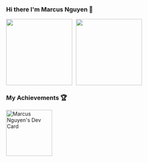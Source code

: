 ### Hi there I'm Marcus Nguyen 👋

<div style="display: flex; gap: 10px">
<img height="180em" src="https://github-readme-stats.vercel.app/api?username=Marcus20119&show_icons=true&theme=dark&hide_border=true&&count_private=true&include_all_commits=true&bg_color=22272E" />

<img height="180em" src="https://github-readme-stats.vercel.app/api/top-langs/?username=Marcus20119&layout=compact&theme=dark&hide_border=true&bg_color=22272E" />
</div>


### My Achievements 🏆

<a href="https://app.daily.dev/Marcus20119"><img src="https://api.daily.dev/devcards/c5eb2c825a1e44d5bd4f9d2c62bc0766.png?r=y0s" width="125" alt="Marcus Nguyen's Dev Card"/></a>

<!--
**Marcus20119/Marcus20119** is a ✨ _special_ ✨ repository because its `README.md` (this file) appears on your GitHub profile.



Here are some ideas to get you started:

- 🔭 I’m currently working on ...
- 🌱 I’m currently learning ...
- 👯 I’m looking to collaborate on ...
- 🤔 I’m looking for help with ...
- 💬 Ask me about ...
- 📫 How to reach me: ...
- 😄 Pronouns: ...
- ⚡ Fun fact: ...
-->
